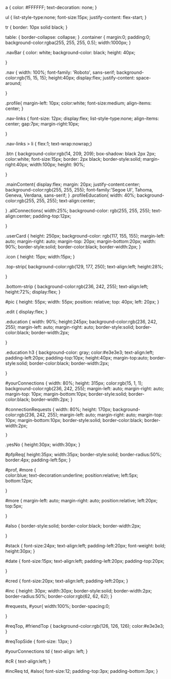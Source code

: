 
a {
    color: #FFFFFF;
    text-decoration: none;
}


ul {
    list-style-type:none;
    font-size:15px;
    justify-content: flex-start;
}

tr {
    border: 10px solid black;
}

table: {
    border-collapse: collapse;
}
.container {
    margin:0;
    padding:0;
    background-color:rgba(255, 255, 255, 0.5);
    width:1000px;
}


.navBar {
color: white;
background-color: black;
height: 40px;

}


.nav {
    width: 100%;
    font-family: 'Roboto', sans-serif;
    background-color:rgb(15, 15, 15);
    height:40px;
    display:flex;
    justify-content: space-around;

}

.profile{
    margin-left: 10px;
    color:white;
    font-size:medium;
    align-items: center;
}

.nav-links {
    font-size: 12px;
    display:flex;
    list-style-type:none;
    align-items: center;
    gap:7px;
    margin-right:10px;
    

}



.nav-links > li {
    flex:1;
    text-wrap:nowrap;}
    
.btn {
    background-color:rgb(14, 209, 209);
    box-shadow: black 2px 2px;
    color:white;
    font-size:15px;
    border: 2px black;
    border-style:solid;
    margin-right:40px;
    width:100px;
    height: 90%;
    
}



.mainContent{
    display:flex;
    margin: 20px; 
    justify-content:center;
    background-color:rgb(255, 255, 255);
    font-family:'Segoe UI', Tahoma, Geneva, Verdana, sans-serif;
}
.profileEducation{
    width: 40%;
    background-color:rgb(255, 255, 255);
    text-align:center;
    
}
.allConnections{
    width:25%;
    background-color: rgb(255, 255, 255);
    text-align:center;
    padding-top:12px;

}

.userCard {
height: 250px;
background-color: rgb(117, 155, 155);
margin-left: auto;
margin-right: auto;
margin-top: 20px;
margin-bottom:20px;
width: 90%;
border-style:solid;
border-color:black;
border-width:2px;
}


.icon  {
    height: 15px;
    width:15px;
}


.top-strip{
    background-color:rgb(129, 177, 250);
    text-align:left;
    height:28%;
    
}

.bottom-strip {
    background-color:rgb(236, 242, 255);
    text-align:left;
    height:72%;
    display:flex;
}

#pic {
    height: 55px;
    width: 55px;
    position: relative;
    top: 40px;
    left: 20px;
}

.edit {
    display:flex;
}

.education {
width:  90%;
height:245px;
background-color:rgb(236, 242, 255);
margin-left: auto;
margin-right: auto;
border-style:solid;
border-color:black;
border-width:2px;

}

.education h3 {
    background-color: gray;
    color:#e3e3e3;
    text-align:left;
    padding-left:20px;
    padding-top:10px;
    height:40px;
    margin-top:auto;
    border-style:solid;
    border-color:black;
    border-width:2px;

}

#yourConnections {
    width:  80%;
    height: 315px;
    color:rgb(15, 1, 1);
    background-color:rgb(236, 242, 255);
    margin-left: auto;
    margin-right: auto;
    margin-top: 10px;
    margin-bottom:10px;
    border-style:solid;
    border-color:black;
    border-width:2px;
    }
    

#connectionRequests {
    width:  80%;
    height:  170px;
    background-color:rgb(236, 242, 255);
    margin-left: auto;
    margin-right: auto;
    margin-top: 10px;
    margin-bottom:10px;
    border-style:solid;
    border-color:black;
    border-width:2px;

    }

.yesNo { 
    height:30px;
    width:30px;
}

#pfpReq{
    height:35px;
    width:35px;
    border-style:solid;
    border-radius:50%;
    border:4px;
    padding-left:5px;
}

#prof,  #more {    
    color:blue;
    text-decoration:underline;
    position:relative;
    left:5px;
    bottom:12px;
    
}

#more {
    margin-left: auto;
    margin-right: auto;
    position:relative;
    left:20px;
    top:5px;



}

#also {
    border-style:solid;
    border-color:black;
    border-width:2px;

}

#stack {
    font-size:24px;
    text-align:left;
    padding-left:20px;
    font-weight: bold;
    height:30px;
}

#date {
    font-size:15px;
    text-align:left;
    padding-left:20px;
    padding-top:20px;

}

#cred {
    font-size:20px;
    text-align:left;
    padding-left:20px;
}

#inc {
    height: 30px;
    width:30px;
    border-style:solid;
    border-width:2px;
    border-radius:50%;
    border-color:rgb(62, 62, 62);
}

#requests, #your{
    width:100%;
    border-spacing:0;

}

#reqTop, #friendTop {
    background-color:rgb(126, 126, 126);
    color:#e3e3e3;
}

#reqTopSide {
    font-size: 13px;
}


#yourConnections td {
    text-align: left;
}

#cR {
    text-align:left;
}

#incReq td, #also{
    font-size:12;
    padding-top:3px;
    padding-bottom:3px;
}
